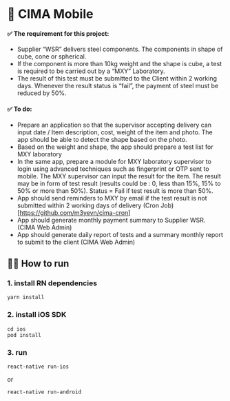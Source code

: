 # 🚧 CIMA Mobile

#### ✅ The requirement for this project:
 - Supplier “WSR” delivers steel components. The components in shape of cube, cone or spherical.
 - If the component is more than 10kg weight and the shape is cube, a test is required to be carried out by a “MXY” Laboratory.
 - The result of this test must be submitted to the Client within 2 working days. Whenever the result status is “fail”, the payment of steel must be reduced by 50%.

#### ✅ To do:
 - Prepare an application so that the supervisor accepting delivery can input date / Item description, cost, weight of the item and photo. The app should be able to detect the shape based on the photo.
 - Based on the weight and shape, the app should prepare a test list for MXY laboratory
 - In the same app, prepare a module for MXY laboratory supervisor to login using advanced techniques such as fingerprint or OTP sent to mobile. The MXY supervisor can input the result for the item. The result may be in form of test result (results could be : 0, less than 15%, 15% to 50% or more than 50%). Status = Fail if test result is more than 50%.
 - App should send reminders to MXY by email if the test result is not submitted within 2 working days of delivery (Cron Job) [https://github.com/m3yevn/cima-cron]
 - App should generate monthly payment summary to Supplier WSR. (CIMA Web Admin)
 - App should generate daily report of tests and a summary monthly report to submit to the client (CIMA Web Admin)

## 🏃‍♂️ How to run 
### 1. install RN dependencies
```
yarn install
```

### 2. install iOS SDK
```
cd ios
pod install
```

### 3. run
```
react-native run-ios
```
or

```
react-native run-android
```
